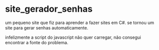 # site_gerador_senhas

um pequeno site que fiz para aprender a fazer sites em C#.
se tornou um site para gerar senhas automaticamente.

infelizmente a script do javascript não quer carregar, não consegui encontrar a fonte do problema.
